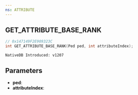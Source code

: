 ```yaml
---
ns: ATTRIBUTE
---
```

## GET_ATTRIBUTE_BASE_RANK

```c
// 0x147149F2E909323C
int GET_ATTRIBUTE_BASE_RANK(Ped ped, int attributeIndex);
```

```
NativeDB Introduced: v1207
```

## Parameters
* **ped**:
* **attributeIndex**:
